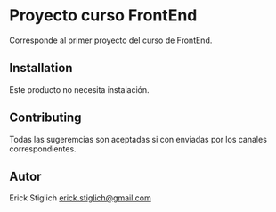 # Proyecto curso FrontEnd

Corresponde al primer proyecto del curso de FrontEnd.

## Installation

Este producto no necesita instalación.


## Contributing
Todas las sugeremcias son aceptadas si con enviadas por los canales correspondientes.

## Autor
Erick Stiglich erick.stiglich@gmail.com

